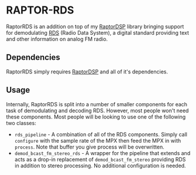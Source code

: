 # RAPTOR-RDS

RaptorRDS is an addition on top of my [RaptorDSP](https://github.com/Roman-Port/RaptorDSP) library bringing support for demodulating [RDS](https://en.wikipedia.org/wiki/Radio_Data_System) (Radio Data System), a digital standard providing text and other information on analog FM radio.

## Dependencies

RaptorRDS simply requires [RaptorDSP](https://github.com/Roman-Port/RaptorDSP) and all of it's dependencies.

## Usage

Internally, RaptorRDS is split into a number of smaller components for each task of demodulating and decoding RDS. However, most people won't need these components. Most people will be looking to use one of the following two classes:

* ``rds_pipeline`` - A combination of all of the RDS components. Simply call ``configure`` with the sample rate of the MPX then feed the MPX in with ``process``. Note that buffer you give process will be overwritten.
* ``demod_bcast_fm_stereo_rds`` - A wrapper for the pipeline that extends and acts as a drop-in replacement of ``demod_bcast_fm_stereo`` providing RDS in addition to stereo processing. No additional configuration is needed.